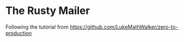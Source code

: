 # The Rusty Mailer

Following the tutorial from <https://github.com/LukeMathWalker/zero-to-production>

